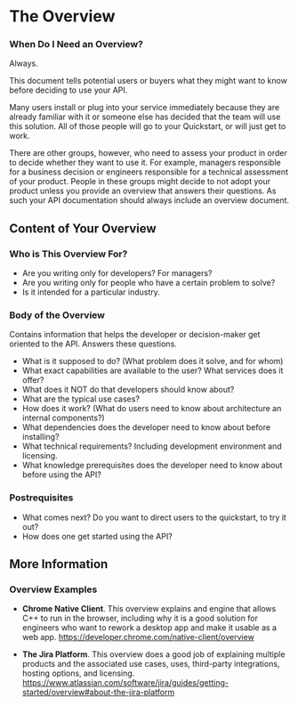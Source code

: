 # The Overview

### When Do I Need an Overview?

Always.

This document tells potential users or buyers what they might want to know before deciding to use your API.

Many users install or plug into your service immediately because they are already familiar with it or someone else has decided that the team will use this solution. All of those people will go to your Quickstart, or will just get to work.

There are other groups, however, who need to assess your product in order to decide whether they want to use it. For example, managers responsible for a business decision or engineers responsible for a technical assessment of your product. People in these groups might decide to not adopt your product unless you provide an overview that answers their questions. As such your API documentation should always include an overview document. 

## Content of Your Overview

### Who is This Overview For?

* Are you writing only for developers? For managers?
* Are you writing only for people who have a certain problem to solve?
* Is it intended for a particular industry.

### Body of the Overview

Contains information that helps the developer or decision-maker get oriented to the API. Answers these questions.

 * What is it supposed to do? (What problem does it solve, and for whom)
 * What exact capabilities are available to the user? What services does it offer?
 * What does it NOT do that developers should know about?
 * What are the typical use cases?
 * How does it work? (What do users need to know about architecture an internal components?)
 * What dependencies does the developer need to know about before installing?
 * What technical requirements? Including development environment and licensing.
 * What knowledge prerequisites does the developer need to know about before using the API?

### Postrequisites

* What comes next? Do you want to direct users to the quickstart, to try it out?
* How does one get started using the API?

## More Information

### Overview Examples

* **Chrome Native Client**. This overview explains and engine that allows C++ to run in the browser, including why it is a good solution for engineers who want to rework a desktop app and make it usable as a web app.
https://developer.chrome.com/native-client/overview

* **The Jira Platform**. This overview does a good job of explaining multiple products and the associated use cases, uses, third-party integrations, hosting options, and licensing. https://www.atlassian.com/software/jira/guides/getting-started/overview#about-the-jira-platform
